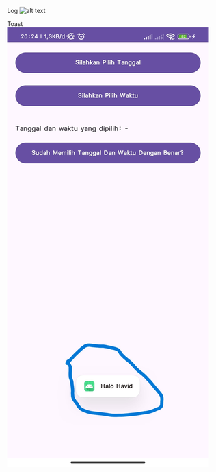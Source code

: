 Log
![alt text](https://postimg.cc/nX1M3Tw3?raw=true)

Toast
![alt text](https://github.com/HavidRa/Log-Toast/blob/main/Screenshot_2025-04-29-20-24-07-958_com.example.apss.jpg?raw=true)
